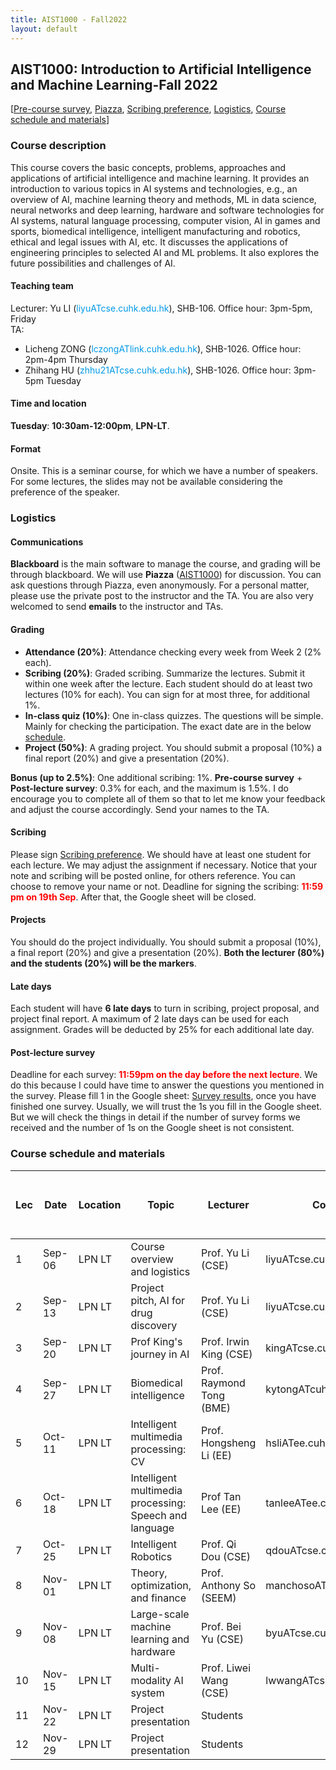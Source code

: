 ```yaml
---
title: AIST1000 - Fall2022
layout: default
---
```


## AIST1000: Introduction to Artificial Intelligence and Machine Learning-Fall 2022

[<a href="https://forms.gle/BG2CPg5hqbRv9KUH6">Pre-course survey</a>, <a href="https://www.piazza.com/cuhk.edu.hk/fall2022/aist1000">Piazza</a>, 
<a href="https://docs.google.com/spreadsheets/d/1KnBVwOY0zNKy_I34AC6GzPFyVbRk3rK5hk_NbzR4Zdw/edit?usp=sharing">Scribing preference</a>,
<a href="#logistics">Logistics</a>, <a href="#schedule_materials">Course schedule and materials</a>]

### <a>Course description</a>
This course covers the basic concepts, problems, approaches and applications of artificial intelligence and machine learning. It provides an introduction to various topics in AI systems and technologies, e.g., an overview of AI, machine learning theory and methods, ML in data science, neural networks and deep learning, hardware and software technologies for AI systems, natural language processing, computer vision, AI in games and sports, biomedical intelligence, intelligent manufacturing and robotics, ethical and legal issues with AI, etc. It discusses the applications of engineering principles to selected AI and ML problems. It also explores the future possibilities and challenges of AI.

#### Teaching team
Lecturer: 
Yu LI (<span style="color: #0099e6">liyuATcse.cuhk.edu.hk</span>), SHB-106. Office hour: 3pm-5pm, Friday <br>
TA: 
- Licheng ZONG (<span style="color: #0099e6">lczongATlink.cuhk.edu.hk</span>), SHB-1026. Office hour: 2pm-4pm Thursday
- Zhihang HU (<span style="color: #0099e6">zhhu21ATcse.cuhk.edu.hk</span>), SHB-1026. Office hour: 3pm-5pm Tuesday  <br>

#### Time and location
<b>Tuesday</b>: <b>10:30am-12:00pm</b>, <b>LPN-LT</b>. <br>

#### Format
Onsite. This is a seminar course, for which we have a number of speakers. For some lectures, the slides may not be available considering the preference of the speaker. 

### <a id="logistics">Logistics</a>



#### Communications
<b>Blackboard</b> is the main software to manage the course, and grading will be through blackboard. We will use <b>Piazza</b> (<a href="piazza.com/cuhk.edu.hk/fall2022/aist1000">AIST1000</a>) for discussion. You can ask questions through Piazza, even anonymously. For a personal matter, please use the private post to the instructor and the TA. You are also very welcomed to send <b>emails</b> to the instructor and TAs.


#### Grading
<ul>
<li><b>Attendance (20%)</b>: Attendance checking every week from Week 2 (2% each).</li>
<li><b>Scribing (20%)</b>: Graded scribing. Summarize the lectures. Submit it within one week after the lecture. Each student should do at least two lectures (10% for each). You can sign for at most three, for additional 1%.</li>
<li><b>In-class quiz (10%)</b>: One in-class quizzes. The questions will be simple. Mainly for checking the participation. The exact date are in the below <a href="#schedule_materials">schedule</a>.</li>
<li><b>Project (50%)</b>: A grading project. You should submit a proposal (10%) a final report (20%) and give a presentation (20%). </li>
</ul>

<b>Bonus (up to 2.5%)</b>: One additional scribing: 1%. <b>Pre-course survey</b> + <b>Post-lecture survey</b>: 0.3% for each, and the maximum is 1.5%. I do encourage you to complete all of them so that to let me know your feedback and adjust the course accordingly. Send your names to the TA. 


#### Scribing
Please sign <a href="https://docs.google.com/spreadsheets/d/1KnBVwOY0zNKy_I34AC6GzPFyVbRk3rK5hk_NbzR4Zdw/edit?usp=sharing">Scribing preference</a>. We should have at least one student for each lecture. We may adjust the assignment if necessary. Notice that your note and scribing will be posted online, for others reference. You can choose to remove your name or not. Deadline for signing the scribing: **<span style="color:red;">11:59 pm on 19th Sep</span>**. After that, the Google sheet will be closed.

#### Projects
You should do the project individually. You should submit a proposal (10%), a final report (20%) and give a presentation (20%). <b>Both the lecturer (80%) and the students (20%) will be the markers</b>.

#### Late days
Each student will have <b>6 late days</b> to turn in scribing, project proposal, and project final report. A maximum of 2 late days can be used for each assignment. Grades will be deducted by 25% for each additional late day. 

#### Post-lecture survey
Deadline for each survey: **<span style="color:red;">11:59pm on the day before the next lecture</span>**. We do this because I could have time to answer the questions you mentioned in the survey. Please fill 1 in the Google sheet: <a href="https://docs.google.com/spreadsheets/d/1MXR6yEputJY6ZQLPdeWB4hzwMTOpAacOP2BQOZ_kuNs/edit?usp=sharing">Survey results</a>, once you have finished one survey. Usually, we will trust the 1s you fill in the Google sheet. But we will check the things in detail if the number of survey forms we received and the number of 1s on the Google sheet is not consistent.


### <a id="schedule_materials">Course schedule and materials</a>

| Lec | Date | Location | Topic | Lecturer | Contact | Slides/Video | Notes | Important dates (All due at **<span style="color:red;">11:59 pm</span>**) |
| ------ |------ |-------| ------| -----| ----- |-------|-------|---------|
| 1 |   Sep-06 | LPN LT | Course overview and logistics	| Prof. Yu Li (CSE) | liyuATcse.cuhk.edu.hk |
| 2 |	Sep-13 | LPN LT | Project pitch, AI for drug discovery | Prof. Yu Li (CSE) | liyuATcse.cuhk.edu.hk |	
| 3 |	Sep-20 | LPN LT | Prof King's journey in AI	| Prof. Irwin King (CSE) | kingATcse.cuhk.edu.hk |	
| 4 |	Sep-27 | LPN LT | Biomedical intelligence | Prof. Raymond Tong (BME) | kytongATcuhk.edu.hk |
| 5 |	Oct-11 | LPN LT | Intelligent multimedia processing: CV	| Prof. Hongsheng Li (EE) | hsliATee.cuhk.edu.hk |
| 6 |	Oct-18 | LPN LT | Intelligent multimedia processing: Speech and language | Prof Tan Lee	(EE) | tanleeATee.cuhk.edu.hk |
| 7 |	Oct-25 | LPN LT | Intelligent Robotics | Prof. Qi Dou (CSE)	| qdouATcse.cuhk.edu.hk	|
| 8 |	Nov-01 | LPN LT | Theory, optimization, and finance | Prof. Anthony So (SEEM) | manchosoATse.cuhk.edu.hk |
| 9 |	Nov-08 | LPN LT | Large-scale machine learning and hardware | Prof. Bei Yu (CSE) | byuATcse.cuhk.edu.hk |
| 10 |	Nov-15 | LPN LT | Multi-modality AI system | Prof. Liwei Wang (CSE)	| lwwangATcse.cuhk.edu.hk |
| 11 |	Nov-22 | LPN LT | Project presentation | Students | | | | **<span style="color:red;">Quiz</span>** |			
| 12 |	Nov-29 | LPN LT | Project presentation | Students |	
